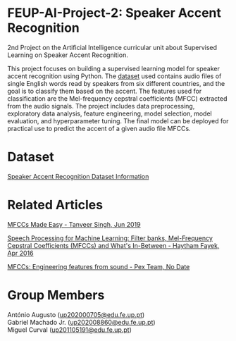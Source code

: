 # FEUP-AI-Project-2: Speaker Accent Recognition
2nd Project on the Artificial Intelligence curricular unit about Supervised Learning on Speaker Accent Recognition.

This project focuses on building a supervised learning model for speaker accent recognition using Python. The [dataset](https://archive-beta.ics.uci.edu/dataset/518/speaker+accent+recognition) used contains audio files of single English words read by speakers from six different countries, and the goal is to classify them based on the accent. The features used for classification are the Mel-frequency cepstral coefficients (MFCC) extracted from the audio signals. The project includes data preprocessing, exploratory data analysis, feature engineering, model selection, model evaluation, and hyperparameter tuning. The final model can be deployed for practical use to predict the accent of a given audio file MFCCs.

# Dataset

[Speaker Accent Recognition Dataset Information](https://archive-beta.ics.uci.edu/dataset/518/speaker+accent+recognition)

# Related Articles

[MFCCs Made Easy - Tanveer Singh, Jun 2019](https://medium.com/@tanveer9812/mfccs-made-easy-7ef383006040)

[Speech Processing for Machine Learning: Filter banks, Mel-Frequency Cepstral Coefficients (MFCCs) and What's In-Between - Haytham Fayek, Apr 2016](https://haythamfayek.com/2016/04/21/speech-processing-for-machine-learning.html)

[MFCCs: Engineering features from sound - Pex Team, No Date](https://pex.com/blog/machine-learning-mfccs-engineering-features-from-sound/#:~:text=These%20coefficients%2C%20called%20mel%2Dfrequency,models%20trained%20on%20audio%20data!)

# Group Members

António Augusto (up202000705@edu.fe.up.pt) <br>
Gabriel Machado Jr. (up202008860@edu.fe.up.pt) <br>
Miguel Curval (up201105191@edu.fe.up.pt)
